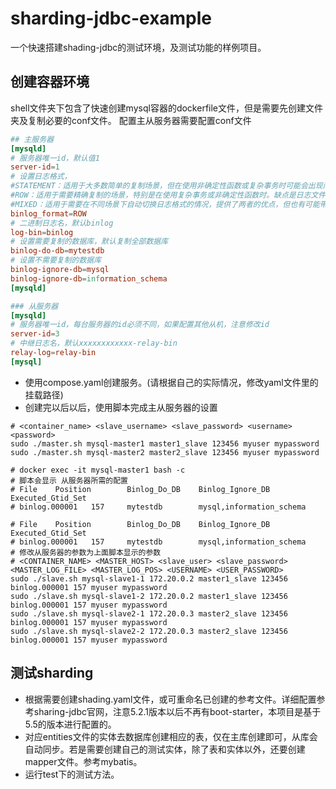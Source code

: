 # sharding-jdbc-example

一个快速搭建shading-jdbc的测试环境，及测试功能的样例项目。

## 创建容器环境

shell文件夹下包含了快速创建mysql容器的dockerfile文件，但是需要先创建文件夹及复制必要的conf文件。
配置主从服务器需要配置conf文件

```conf
## 主服务器
[mysqld]
# 服务器唯一id，默认值1
server-id=1
# 设置日志格式，
#STATEMENT：适用于大多数简单的复制场景，但在使用非确定性函数或复杂事务时可能会出现问题。
#ROW：适用于需要精确复制的场景，特别是在使用复杂事务或非确定性函数时。缺点是日志文件较大。
#MIXED：适用于需要在不同场景下自动切换日志格式的情况，提供了两者的优点，但也有可能带来复杂性。
binlog_format=ROW
# 二进制日志名，默认binlog
log-bin=binlog
# 设置需要复制的数据库，默认复制全部数据库
binlog-do-db=mytestdb
# 设置不需要复制的数据库
binlog-ignore-db=mysql
binlog-ignore-db=information_schema
[mysqld]

### 从服务器
[mysqld]
# 服务器唯一id，每台服务器的id必须不同，如果配置其他从机，注意修改id
server-id=3
# 中继日志名，默认xxxxxxxxxxxx-relay-bin
relay-log=relay-bin
[mysql]
```

- 使用compose.yaml创建服务。(请根据自己的实际情况，修改yaml文件里的挂载路径)
- 创建完以后以后，使用脚本完成主从服务器的设置

```shell
# <container_name> <slave_username> <slave_password> <username> <password>
sudo ./master.sh mysql-master1 master1_slave 123456 myuser mypassword 
sudo ./master.sh mysql-master2 master2_slave 123456 myuser mypassword 

# docker exec -it mysql-master1 bash -c
# 脚本会显示 从服务器所需的配置
# File    Position        Binlog_Do_DB    Binlog_Ignore_DB        Executed_Gtid_Set
# binlog.000001   157     mytestdb        mysql,information_schema

# File    Position        Binlog_Do_DB    Binlog_Ignore_DB        Executed_Gtid_Set
# binlog.000001   157     mytestdb        mysql,information_schema
# 修改从服务器的参数为上面脚本显示的参数
# <CONTAINER_NAME> <MASTER_HOST> <slave_user> <slave_password> <MASTER_LOG_FILE> <MASTER_LOG_POS> <USERNAME> <USER_PASSWORD>
sudo ./slave.sh mysql-slave1-1 172.20.0.2 master1_slave 123456 binlog.000001 157 myuser mypassword 
sudo ./slave.sh mysql-slave1-2 172.20.0.2 master1_slave 123456 binlog.000001 157 myuser mypassword 
sudo ./slave.sh mysql-slave2-1 172.20.0.3 master2_slave 123456 binlog.000001 157 myuser mypassword 
sudo ./slave.sh mysql-slave2-2 172.20.0.3 master2_slave 123456 binlog.000001 157 myuser mypassword
```

## 测试sharding

- 根据需要创建shading.yaml文件，或可重命名已创建的参考文件。详细配置参考sharing-jdbc官网，注意5.2.1版本以后不再有boot-starter，本项目是基于5.5的版本进行配置的。
- 对应entities文件的实体去数据库创建相应的表，仅在主库创建即可，从库会自动同步。若是需要创建自己的测试实体，除了表和实体以外，还要创建mapper文件。参考mybatis。
- 运行test下的测试方法。
